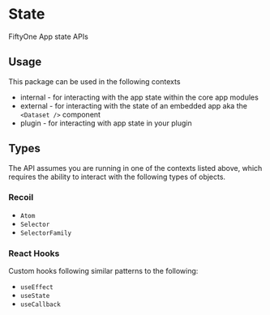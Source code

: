 # State

FiftyOne App state APIs

## Usage

This package can be used in the following contexts

-   internal - for interacting with the app state within the core app modules
-   external - for interacting with the state of an embedded app aka the
    `<Dataset />` component
-   plugin - for interacting with app state in your plugin

## Types

The API assumes you are running in one of the contexts listed above, which
requires the ability to interact with the following types of objects.

### Recoil

-   `Atom`
-   `Selector`
-   `SelectorFamily`

### React Hooks

Custom hooks following similar patterns to the following:

-   `useEffect`
-   `useState`
-   `useCallback`
